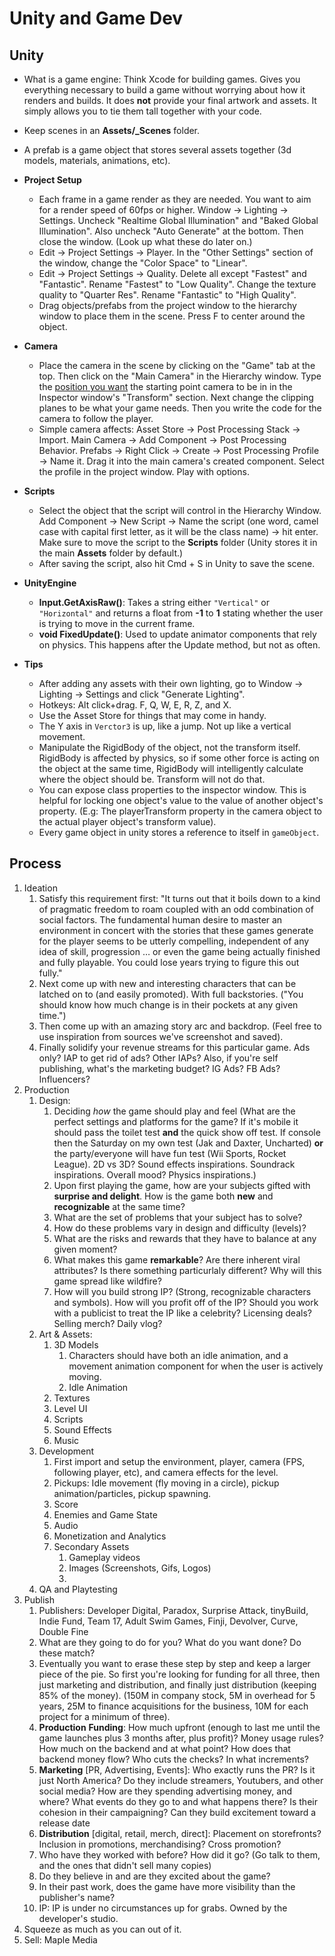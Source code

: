 # Unity and Game Dev

## Unity

* What is a game engine: Think Xcode for building games. Gives you everything necessary to build a game without worrying about how it renders and builds. It does **not** provide your final artwork and assets. It simply allows you to tie them tall together with your code.
* Keep scenes in an **Assets/\_Scenes** folder.
* A prefab is a game object that stores several assets together \(3d models, materials, animations, etc\).
* **Project Setup**
  * Each frame in a game render as they are needed. You want to aim for a render speed of 60fps or higher. Window -&gt; Lighting -&gt; Settings. Uncheck "Realtime Global Illumination" and "Baked Global Illumination". Also uncheck "Auto Generate" at the bottom. Then close the window. \(Look up what these do later on.\)
  * Edit -&gt; Project Settings -&gt; Player. In the "Other Settings" section of the window, change the "Color Space" to "Linear".
  * Edit -&gt; Project Settings -&gt; Quality. Delete all except "Fastest" and "Fantastic". Rename "Fastest" to "Low Quality". Change the texture quality to "Quarter Res". Rename "Fantastic" to "High Quality".
  * Drag objects/prefabs from the project window to the hierarchy window to place them in the scene. Press F to center around the object.
* **Camera**

  * Place the camera in the scene by clicking on the "Game" tab at the top. Then click on the "Main Camera" in the Hierarchy window. Type the [position you want](https://teamtreehouse.com/library/position-the-camera) the starting point camera to be in in the Inspector window's "Transform" section. Next change the clipping planes to be what your game needs. Then you write the code for the camera to follow the player.
  * Simple camera affects: Asset Store -&gt; Post Processing Stack -&gt; Import. Main Camera -&gt; Add Component -&gt; Post Processing Behavior. Prefabs -&gt; Right Click -&gt; Create -&gt; Post Processing Profile -&gt; Name it. Drag it into the main camera's created component. Select the profile in the project window. Play with options.

* **Scripts**

  * Select the object that the script will control in the Hierarchy Window. Add Component -&gt; New Script -&gt; Name the script \(one word, camel case with capital first letter, as it will be the class name\) -&gt; hit enter. Make sure to move the script to the **Scripts** folder \(Unity stores it in the main **Assets** folder by default.\)
  * After saving the script, also hit Cmd + S in Unity to save the scene.

* **UnityEngine**

  * **Input.GetAxisRaw\(\)**: Takes a string either `"Vertical"` or `"Horizontal"` and returns a float from **-1** to **1** stating whether the user is trying to move in the current frame.
  * **void FixedUpdate\(\)**: Used to update animator components that rely on physics. This happens after the Update method, but not as often.

* **Tips**

  * After adding any assets with their own lighting, go to Window -&gt; Lighting -&gt; Settings and click "Generate Lighting".
  * Hotkeys: Alt click+drag. F, Q, W, E, R, Z, and X.
  * Use the Asset Store for things that may come in handy.
  * The Y axis in `Verctor3` is up, like a jump. Not up like a vertical movement.
  * Manipulate the RigidBody of the object, not the transform itself. RigidBody is affected by physics, so if some other force is acting on the object at the same time, RigidBody will intelligently calculate where the object should be. Transform will not do that.
  * You can expose class properties to the inspector window. This is helpful for locking one object's value to the value of another object's property. \(E.g: The playerTransform property in the camera object to the actual player object's transform value\).
  * Every game object in unity stores a reference to itself in `gameObject`.

## Process

1. Ideation
   1. Satisfy this requirement first: "It turns out that it boils down to a kind of pragmatic freedom to roam coupled with an odd combination of social factors. The fundamental human desire to master an environment in concert with the stories that these games generate for the player seems to be utterly compelling, independent of any idea of skill, progression … or even the game being actually finished and fully playable. You could lose years trying to figure this out fully."
   2. Next come up with new and interesting characters that can be latched on to \(and easily promoted\). With full backstories. \("You should know how much change is in their pockets at any given time."\)
   3. Then come up with an amazing story arc and backdrop. \(Feel free to use inspiration from sources we've screenshot and saved\).
   4. Finally solidify your revenue streams for this particular game. Ads only? IAP to get rid of ads? Other IAPs? Also, if you're self publishing, what's the marketing budget? IG Ads? FB Ads? Influencers? 
2. Production
   1. Design: 
      1. Deciding _how_ the game should play and feel \(What are the perfect settings and platforms for the game? If it's mobile it should pass the toilet test **and** the quick show off test. If console then the Saturday on my own test \(Jak and Daxter, Uncharted\) **or** the party/everyone will have fun test \(Wii Sports, Rocket League\). 2D vs 3D? Sound effects inspirations. Soundrack inspirations. Overall mood? Physics inspirations.\) 
      2. Upon first playing the game, how are your subjects gifted with **surprise and delight**. How is the game both **new** and **recognizable** at the same time?
      3. What are the set of problems that your subject has to solve? 
      4. How do these problems vary in design and difficulty \(levels\)? 
      5. What are the risks and rewards that they have to balance at any given moment?
      6. What makes this game **remarkable**? Are there inherent viral attributes? Is there something particurlaly different? Why will this game spread like wildfire?
      7. How will you build strong IP? \(Strong, recognizable characters and symbols\). How will you profit off of the IP? Should you work with a publicist to treat the IP like a celebrity? Licensing deals? Selling merch? Daily vlog? 
   2. Art & Assets: 
      1. 3D Models
         1. Characters should have both an idle animation, and a movement animation component for when the user is actively moving.
         2. Idle Animation
      2. Textures
      3. Level UI
      4. Scripts
      5. Sound Effects
      6. Music
   3. Development
      1. First import and setup the environment, player, camera \(FPS, following player, etc\), and camera effects for the level.
      2. Pickups: Idle movement \(fly moving in a circle\), pickup animation/particles, pickup spawning.
      3. Score
      4. Enemies and Game State
      5. Audio
      6. Monetization and Analytics
      7. Secondary Assets
         1. Gameplay videos
         2. Images \(Screenshots, Gifs, Logos\)
         3. 
   4. QA and Playtesting
3. Publish
   1. Publishers: Developer Digital, Paradox, Surprise Attack, tinyBuild, Indie Fund, Team 17, Adult Swim Games, Finji, Devolver, Curve, Double Fine
   2. What are they going to do for you? What do you want done? Do these match?
   3. Eventually you want to erase these step by step and keep a larger piece of the pie. So first you're looking for funding for all three, then just marketing and distribution, and finally just distribution \(keeping 85% of the money\). \(150M in company stock, 5M in overhead for 5 years, 25M to finance acquisitions for the business, 10M for each project for a minimum of three\).
   4. **Production** **Funding**: How much upfront \(enough to last me until the game launches plus 3 months after, plus profit\)? Money usage rules? How much on the backend and at what point? How does that backend money flow? Who cuts the checks? In what increments?
   5. **Marketing** \[PR, Advertising, Events\]: Who exactly runs the PR? Is it just North America? Do they include streamers, Youtubers, and other social media? How are they spending advertising money, and where? What events do they go to and what happens there? Is their cohesion in their campaigning? Can they build excitement toward a release date
   6. **Distribution** \[digital, retail, merch, direct\]: Placement on storefronts? Inclusion in promotions, merchandising? Cross promotion?
   7. Who have they worked with before? How did it go? \(Go talk to them, and the ones that didn't sell many copies\)
   8. Do they believe in and are they excited about the game?
   9. In their past work, does the game have more visibility than the publisher's name?
   10. IP: IP is under no circumstances up for grabs. Owned by the developer's studio.
4. Squeeze as much as you can out of it.
5. Sell: Maple Media



